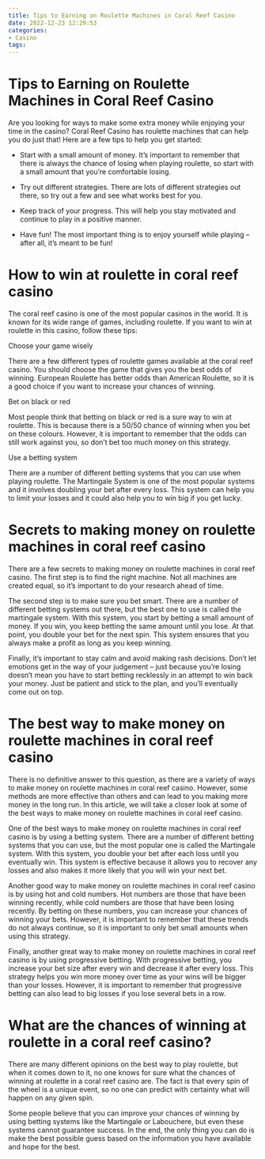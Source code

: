 ```yaml
---
title: Tips to Earning on Roulette Machines in Coral Reef Casino
date: 2022-12-23 12:29:53
categories:
- Casino
tags:
---
```



#  Tips to Earning on Roulette Machines in Coral Reef Casino

Are you looking for ways to make some extra money while enjoying your time in the casino? Coral Reef Casino has roulette machines that can help you do just that! Here are a few tips to help you get started:

- Start with a small amount of money. It’s important to remember that there is always the chance of losing when playing roulette, so start with a small amount that you’re comfortable losing.

- Try out different strategies. There are lots of different strategies out there, so try out a few and see what works best for you.

- Keep track of your progress. This will help you stay motivated and continue to play in a positive manner.

- Have fun! The most important thing is to enjoy yourself while playing – after all, it’s meant to be fun!

#  How to win at roulette in coral reef casino

The coral reef casino is one of the most popular casinos in the world. It is known for its wide range of games, including roulette. If you want to win at roulette in this casino, follow these tips:

Choose your game wisely

There are a few different types of roulette games available at the coral reef casino. You should choose the game that gives you the best odds of winning. European Roulette has better odds than American Roulette, so it is a good choice if you want to increase your chances of winning.

Bet on black or red

Most people think that betting on black or red is a sure way to win at roulette. This is because there is a 50/50 chance of winning when you bet on these colours. However, it is important to remember that the odds can still work against you, so don’t bet too much money on this strategy.

Use a betting system

There are a number of different betting systems that you can use when playing roulette. The Martingale System is one of the most popular systems and it involves doubling your bet after every loss. This system can help you to limit your losses and it could also help you to win big if you get lucky.

#  Secrets to making money on roulette machines in coral reef casino

There are a few secrets to making money on roulette machines in coral reef casino. The first step is to find the right machine. Not all machines are created equal, so it’s important to do your research ahead of time.

The second step is to make sure you bet smart. There are a number of different betting systems out there, but the best one to use is called the martingale system. With this system, you start by betting a small amount of money. If you win, you keep betting the same amount until you lose. At that point, you double your bet for the next spin. This system ensures that you always make a profit as long as you keep winning.

Finally, it’s important to stay calm and avoid making rash decisions. Don’t let emotions get in the way of your judgement – just because you’re losing doesn’t mean you have to start betting recklessly in an attempt to win back your money. Just be patient and stick to the plan, and you’ll eventually come out on top.

#  The best way to make money on roulette machines in coral reef casino 

There is no definitive answer to this question, as there are a variety of ways to make money on roulette machines in coral reef casino. However, some methods are more effective than others and can lead to you making more money in the long run. In this article, we will take a closer look at some of the best ways to make money on roulette machines in coral reef casino.

One of the best ways to make money on roulette machines in coral reef casino is by using a betting system. There are a number of different betting systems that you can use, but the most popular one is called the Martingale system. With this system, you double your bet after each loss until you eventually win. This system is effective because it allows you to recover any losses and also makes it more likely that you will win your next bet.

Another good way to make money on roulette machines in coral reef casino is by using hot and cold numbers. Hot numbers are those that have been winning recently, while cold numbers are those that have been losing recently. By betting on these numbers, you can increase your chances of winning your bets. However, it is important to remember that these trends do not always continue, so it is important to only bet small amounts when using this strategy.

Finally, another great way to make money on roulette machines in coral reef casino is by using progressive betting. With progressive betting, you increase your bet size after every win and decrease it after every loss. This strategy helps you win more money over time as your wins will be bigger than your losses. However, it is important to remember that progressive betting can also lead to big losses if you lose several bets in a row.

#  What are the chances of winning at roulette in a coral reef casino?

There are many different opinions on the best way to play roulette, but when it comes down to it, no one knows for sure what the chances of winning at roulette in a coral reef casino are. The fact is that every spin of the wheel is a unique event, so no one can predict with certainty what will happen on any given spin.

Some people believe that you can improve your chances of winning by using betting systems like the Martingale or Labouchere, but even these systems cannot guarantee success. In the end, the only thing you can do is make the best possible guess based on the information you have available and hope for the best.